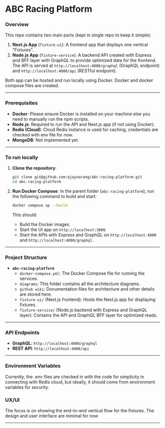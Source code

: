 # ABC Racing Platform

### Overview
This repo contains two main parts (kept in single repo to keep it simple):
1. **Next.js App** (`fixture-ui`): A frontend app that displays one vertical "Fixtures".
2. **Node.js App** (`fixture-service`): A backend API created with Express and BFF layer with GraphQL to provide optimized data for the frontend. The API is served at `http://localhost:4000/graphql` (GraphQL endpoint) and `http://localhost:4000/api` (RESTful endpoint).


Both app can be hosted and run locally using Docker. Docker and docker compose files are created.

---

### Prerequisites  
- **Docker**: Please ensure Docker is installed on your machine else you need to manually run the npm scripts.  
- **Node.js**: Required to run the API and Next.js app (if not using Docker).  
- **Redis (Cloud)**: Cloud Redis instance is used for caching, credentials are checked with env file for now.  
- **MongoDB**: Not implemented yet.
---

### To run locally
1. **Clone the repository**:
   ```bash
   git clone git@github.com:ajaynarang/abc-racing-platform.git
   cd abc-racing-platform
   ```

2. **Run Docker Compose**:
   In the parent folder (`abc-racing-platform`), run the following command to build and start:
   ```bash
   docker compose up --build
   ```
   This should:
   - Build the Docker images.
   - Start the UI app on `http://localhost:3000`.
   - Start the APIs with Express and GraphQL on `http://localhost:4000` and `http://localhost:4000/graphql`.

---

### Project Structure

- **`abc-racing-platform`**
  - `docker-compose.yml`: The Docker Compose file for running the services.
  - `diagrams`: This folder contains all the architecture diagrams.
  - `github wiki`: Documentation files for architecture and other details are stored here.
  - `fixture-ui/` (Next.js frontend): Hosts the Next.js app for displaying fixtures.
  - `fixture-service/` (Node.js backend with Express and GraphQL layer): Contains the API and GraphQL BFF layer for optimized reads.

---

### API Endpoints

- **GraphQL**: `http://localhost:4000/graphql`
- **REST API**: `http://localhost:4000/api`

---

### Environment Variables

Currently, the .env files are checked in with the code for simplicity in connecting with Redis cloud, but ideally, it should come from environment variables for security.


### UX/UI

The focus is on showing the end-to-end vertical flow for the fixtures. The design and user interface are minimal for now

---
